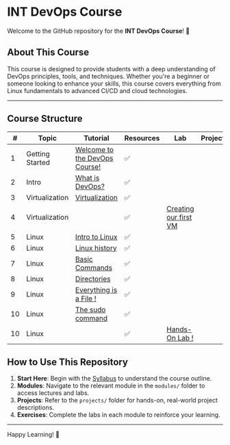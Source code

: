 # INT DevOps Course

Welcome to the GitHub repository for the **INT DevOps Course**! 🎉

## About This Course
This course is designed to provide students with a deep understanding of DevOps principles, tools, and techniques. Whether you're a beginner or someone looking to enhance your skills, this course covers everything from Linux fundamentals to advanced CI/CD and cloud technologies.

---

## Course Structure

| #   | Topic       | Tutorial|      Resources |   Lab     | Project    |
|-----|---------------------|-----------------------------------------------------------------------------------------------|-----------|-----------------------------------|-------------------------------------|
| 1   | Getting Started     | [Welcome to the DevOps Course!](modules/module-1-intro/getting-started.md)     | ✅    |                 |  |
| 2   | Intro               | [What is DevOps?](modules/module-1-intro/lesson-what-is-devops.md)             | ✅    |                 |  |
| 3   | Virtualization       | [Virtualization](modules/module-1-intro/virtualisation.md)                    | ✅    |                 |  |
| 4   | Virtualization       |                                                                               | ✅    |  [Creating our first VM](labs/creating-our-first-vm.md)  |  |
| 5   | Linux       |        [Intro to Linux](modules/module-2-linux/intro-to-linux.md)                      | ✅    |                 |  |
| 6   | Linux       |        [Linux history](modules/module-2-linux/history.md)                              | ✅    |                 |  |
| 7   | Linux       |        [Basic Commands](modules/module-2-linux/basic-commands.md)                      | ✅    |                 |  |
| 8   | Linux       |        [Directories](modules/module-2-linux/directories.md)                            | ✅    |                 |  |
| 9   | Linux       |        [Everything is a File !](modules/module-2-linux/everything-is-a-file.md)        | ✅    |                 |  |
| 10  | Linux       |        [The sudo command](modules/module-2-linux/sudo.md)                              | ✅    |                 |  |
| 10  | Linux       |                                                                                        | ✅    |       [Hands-On Lab !](labs/linux-1.md)        |    |




## How to Use This Repository

1. **Start Here**: Begin with the [Syllabus](docs/syllabus.md) to understand the course outline.
2. **Modules**: Navigate to the relevant module in the `modules/` folder to access lectures and labs.
3. **Projects**: Refer to the `projects/` folder for hands-on, real-world project descriptions.
4. **Exercises**: Complete the labs in each module to reinforce your learning.

---

Happy Learning! 🚀
